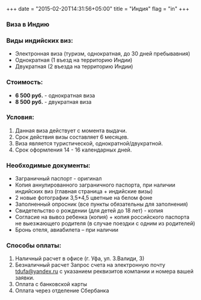 +++
date = "2015-02-20T14:31:56+05:00"
title = "Индия"
flag = "in"
+++

### Виза в Индию

### Виды индийских виз:

* Электронная виза (туризм, однократная, до 30 дней пребывавния)
* Однократная (1 въезд на территорию Индии)
* Двукратная (2 въезда на территорию Индии)
 
### Стоимость: 

* **6 500 руб.** - однократная виза
* **8 500 руб.** - двукратная виза

### Условия:

1. Данная виза действует с момента выдачи.
2. Срок действия визы составляет 6 месяцев.
3. Виза является туристической, однократной/двукратной.
4. Срок оформления 14 - 16 календарных дней.


### Необходимые документы:

* Заграничный паспорт - оригинал
* Копия аннулированного заграничного паспорта, при наличии индийских виз (главная страница + индийские визы)
* 2 новые фотографии 3,5*4,5 цветные на белом фоне
* Заполненный опросник (все пункты обязательны для заполнения)
* Свидетельство о рождении (для детей до 18 лет) - копия
* Согласие на вывоз ребенка (копия) + копия российского паспорта не выезжающего родителя (в случае поездки с одним из родителей)
* Бронь отеля, авиабилета – при наличии




### Способы оплаты:

1. Наличный расчет в офисе (г. Уфа, ул. З.Валиди, 3)
2. Безналичный расчет
Запрос счета на электронную почту tdufa@yandex.ru  с указанием реквизитов компании и номера вашей заявки.
3. Оплата с банковской карты
4. Оплата через отделение Сбербанка
